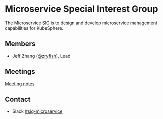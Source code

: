 # Microservice Special Interest Group

The Microservice SIG is to design and develop microservice management capabilities for KubeSphere.

## Members

- Jeff Zhang ([@zryfish](https://github.com/zryfish)), Lead

## Meetings

[Meeting notes](https://docs.google.com/document/d/1eAAbdIxJwFgNjkU9xvQ8SrezW7pHgPryzOAPjZYjvFg/)

## Contact

- Slack [#sig-microservice](https://kubesphere.slack.com/messages/sig-microservice)